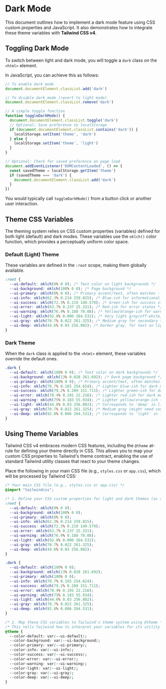 # Dark Mode

This document outlines how to implement a dark mode feature using CSS custom properties and JavaScript. It also demonstrates how to integrate these theme variables with **Tailwind CSS v4**.

## Toggling Dark Mode

To switch between light and dark mode, you will toggle a `dark` class on the `<html>` element.

In JavaScript, you can achieve this as follows:

```javascript
// To enable dark mode
document.documentElement.classList.add('dark')

// To disable dark mode (revert to light mode)
document.documentElement.classList.remove('dark')

// A simple toggle function
function toggleDarkMode() {
  document.documentElement.classList.toggle('dark')
  // Optional: Save preference to localStorage
  if (document.documentElement.classList.contains('dark')) {
    localStorage.setItem('theme', 'dark')
  } else {
    localStorage.setItem('theme', 'light')
  }
}

// Optional: Check for saved preference on page load
document.addEventListener('DOMContentLoaded', () => {
  const savedTheme = localStorage.getItem('theme')
  if (savedTheme === 'dark') {
    document.documentElement.classList.add('dark')
  }
})
```

You would typically call `toggleDarkMode()` from a button click or another user interaction.

## Theme CSS Variables

The theming system relies on CSS custom properties (variables) defined for both light (default) and dark modes. These variables use the `oklch()` color function, which provides a perceptually uniform color space.

### Default (Light) Theme

These variables are defined in the `:root` scope, making them globally available.

```css
:root {
  --ui-default: oklch(0% 0 0); /* Text color on light backgrounds */
  --ui-background: oklch(100% 0 0); /* Page background */
  --ui-primary: oklch(0% 0 0); /* Primary accent/text, often matches --ui-default in simple themes */
  --ui-info: oklch(62.3% 0.214 259.815); /* Blue-ish for informational messages */
  --ui-success: oklch(72.3% 0.219 149.579); /* Green-ish for success states */
  --ui-error: oklch(63.7% 0.237 25.331); /* Red-ish for error states */
  --ui-warning: oklch(76.9% 0.188 70.08); /* Yellow/Orange-ish for warnings */
  --ui-light: oklch(92.8% 0.006 264.531); /* Very light gray/off-white, for subtle backgrounds/borders */
  --ui-gray: oklch(70.7% 0.022 261.325); /* Medium gray for secondary text/elements */
  --ui-deep: oklch(44.6% 0.03 256.802); /* Darker gray, for text on lighter backgrounds or subdued elements */
}
```

### Dark Theme

When the `dark` class is applied to the `<html>` element, these variables override the default ones.

```css
.dark {
  --ui-default: oklch(100% 0 0); /* Text color on dark backgrounds */
  --ui-background: oklch(13% 0.028 261.692); /* Dark page background */
  --ui-primary: oklch(100% 0 0); /* Primary accent/text, often matches --ui-default in simple themes */
  --ui-info: oklch(70.7% 0.165 254.624); /* Lighter blue-ish for dark mode */
  --ui-success: oklch(79.2% 0.209 151.711); /* Lighter green-ish for dark mode */
  --ui-error: oklch(70.4% 0.191 22.216); /* Lighter red-ish for dark mode */
  --ui-warning: oklch(75% 0.183 55.934); /* Lighter yellow/orange-ish for dark mode */
  --ui-light: oklch(44.6% 0.03 256.802); /* Corresponds to 'deep' in light mode */
  --ui-gray: oklch(70.7% 0.022 261.325); /* Medium gray (might need contrast adjustment in dark mode) */
  --ui-deep: oklch(92.8% 0.006 264.531); /* Corresponds to 'light' in light mode */
}
```

## Using Theme Variables

Tailwind CSS v4 embraces modern CSS features, including the `@theme` at-rule for defining your theme directly in CSS. This allows you to map your custom CSS properties to Tailwind's theme contract, enabling the use of standard Tailwind utility classes that react to your theme changes.

Place the following in your main CSS file (e.g., `styles.css` or `app.css`), which will be processed by Tailwind CSS:

```css
/* Your main CSS file (e.g., styles.css or app.css) */
@import "tailwindcss";

/* 1. Define your CSS custom properties for light and dark themes (as above) */
:root {
  --ui-default: oklch(0% 0 0);
  --ui-background: oklch(100% 0 0);
  --ui-primary: oklch(0% 0 0);
  --ui-info: oklch(62.3% 0.214 259.815);
  --ui-success: oklch(72.3% 0.219 149.579);
  --ui-error: oklch(63.7% 0.237 25.331);
  --ui-warning: oklch(76.9% 0.188 70.08);
  --ui-light: oklch(92.8% 0.006 264.531);
  --ui-gray: oklch(70.7% 0.022 261.325);
  --ui-deep: oklch(44.6% 0.03 256.802);
}

.dark {
  --ui-default: oklch(100% 0 0);
  --ui-background: oklch(13% 0.028 261.692);
  --ui-primary: oklch(100% 0 0);
  --ui-info: oklch(70.7% 0.165 254.624);
  --ui-success: oklch(79.2% 0.209 151.711);
  --ui-error: oklch(70.4% 0.191 22.216);
  --ui-warning: oklch(75% 0.183 55.934);
  --ui-light: oklch(44.6% 0.03 256.802);
  --ui-gray: oklch(70.7% 0.022 261.325);
  --ui-deep: oklch(92.8% 0.006 264.531);
}

/* 2. Map these CSS variables to Tailwind's theme system using @theme */
/* This tells Tailwind how to interpret your variables for its utility classes. */
@theme {
  --color-default: var(--ui-default);
  --color-background: var(--ui-background);
  --color-primary: var(--ui-primary);
  --color-info: var(--ui-info);
  --color-success: var(--ui-success);
  --color-error: var(--ui-error);
  --color-warning: var(--ui-warning);
  --color-light: var(--ui-light);
  --color-gray: var(--ui-gray);
  --color-deep: var(--ui-deep);
}
```
